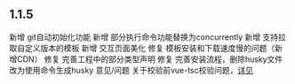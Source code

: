 ## 1.1.5

新增 git自动初始化功能
新增 部分执行命令功能替换为concurrently
新增 支持拉取自定义版本的模板
新增 交互页面美化
修复 模板安装和下载速度慢的问题（新增CDN）
修复 完善工程中的部分类型声明
修复 完善安装流程，删除husky文件改为使用命令生成husky
意见/问题 关于校验前vue-tsc校验问题，[详见](https://github.com/seho-code-life/project_template/issues/1) 
